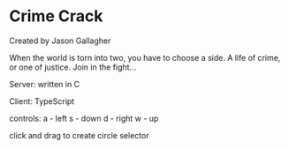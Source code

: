 # Crime Crack
Created by Jason Gallagher

When the world is torn into two, you have to choose a side. A life of crime, or one of justice. Join in the fight...

Server:
written in C

Client: 
TypeScript

controls:
a - left
s - down
d - right
w - up

click and drag to create circle selector
